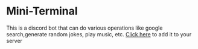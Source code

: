 # Mini-Terminal
This is a discord bot that can do various operations like google search,generate random jokes, play music, etc.
[Click here](https://discord.com/api/oauth2/authorize?client_id=867966701860421673&permissions=0&scope=bot) to add it to your server
